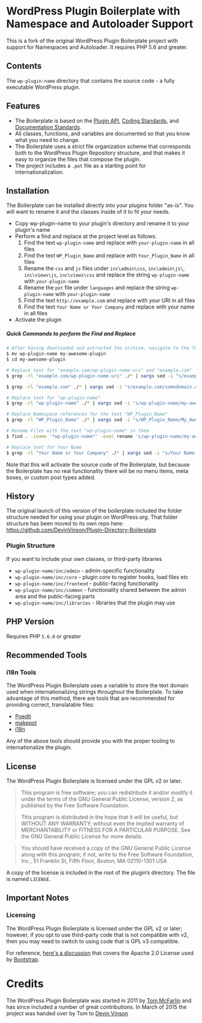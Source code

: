 # WordPress Plugin Boilerplate with Namespace and Autoloader Support

This is a fork of the original WordPress Plugin Boilerplate project with support for Namespaces and Autoloader. It requires PHP 5.6 and greater.
## Contents

The `wp-plugin-name` directory that contains the source code - a fully executable WordPress plugin.

## Features

* The Boilerplate is based on the [Plugin API](http://codex.wordpress.org/Plugin_API), [Coding Standards](http://codex.wordpress.org/WordPress_Coding_Standards), and [Documentation Standards](https://make.wordpress.org/core/handbook/best-practices/inline-documentation-standards/php/).
* All classes, functions, and variables are documented so that you know what you need to change.
* The Boilerplate uses a strict file organization scheme that corresponds both to the WordPress Plugin Repository structure, and that makes it easy to organize the files that compose the plugin.
* The project includes a `.pot` file as a starting point for internationalization.

## Installation

The Boilerplate can be installed directly into your plugins folder "as-is". You will want to rename it and the classes inside of it to fit your needs.

* Copy wp-plugin-name to your plugin's directory and rename it to your plugin's name
* Perform a find and replace at the project level as follows:
  1. Find the text `wp-plugin-name` and replace with `your-plugin-name` in all files
  2. Find the text `WP_Plugin_Name` and replace with `Your_Plugin_Name` in all files
  3. Rename the `css` and `js` files under `inc\admin\css`, `inc\admin\js\`, `inc\views\js`, `inc\views\css` and replace the string `wp-plugin-name` with `your-plugin-name`
  4. Rename the `pot` file under `languages` and replace the string `wp-plugin-name` with `your-plugin-name`
  5. Find the text `http://example.com` and replace with your URI in all files
  6. Find the text `Your Name or Your Company` and replace with your name in all files
* Activate the plugin

##### Quick Commands to perform the Find and Replace #####
```	bash
# After having downloaded and extracted the archive, navigate to the folder containing the plugin
$ mv wp-plugin-name my-awesome-plugin
$ cd my-awesome-plugin
```
```	bash
# Replace text for "example.com/wp-plugin-name-uri" and "example.com"
$ grep -rl "example.com/wp-plugin-name-uri" ./* | xargs sed -i "s/example.com\/wp-plugin-name-uri/somedomain.com\/my-awesome-plugin-uri/g"

$ grep -rl "example.com" ./* | xargs sed -i "s/example.com/somedomain.com/g"
```
```	bash
# Replace text for "wp-plugin-name"
$ grep -rl "wp-plugin-name" ./* | xargs sed -i "s/wp-plugin-name/my-awesome-plugin/g"
```
```	bash
# Replace Namespace references for the text "WP_Plugin_Name"
$ grep -rl "WP_Plugin_Name" ./* | xargs sed -i "s/WP_Plugin_Name/My_Awesome_Plugin/g"
```
```	bash
# Rename Files with the text "wp-plugin-name" in them
$ find . -iname '*wp-plugin-name*' -exec rename 's/wp-plugin-name/my-awesome-plugin/' {} \;
```
```	bash
# Replace text for Your Name
$ grep -rl "Your Name or Your Company" ./* | xargs sed -i "s/Your Name or Your Company/Your Name/g"
```


Note that this will activate the source code of the Boilerplate, but because the Boilerplate has no real functionality there will be no menu items, meta boxes, or custom post types added.

## History

The original launch of this version of the boilerplate included the folder structure needed for using your plugin on WordPress.org. That folder structure has been moved to its own repo here: https://github.com/DevinVinson/Plugin-Directory-Boilerplate

### Plugin Structure

If you want to include your own classes, or third-party libraries

* `wp-plugin-name/inc/admin` - admin-specific functionality
* `wp-plugin-name/inc/core` - plugin core to register hooks, load files etc
* `wp-plugin-name/inc/frontend` - public-facing functionality
* `wp-plugin-name/inc/common` - functionality shared between the admin area and the public-facing parts
* `wp-plugin-name/inc/libraries` - libraries that the plugin may use

## PHP Version
Requires PHP `5.6.0` or greater

## Recommended Tools

### i18n Tools

The WordPress Plugin Boilerplate uses a variable to store the text domain used when internationalizing strings throughout the Boilerplate. To take advantage of this method, there are tools that are recommended for providing correct, translatable files:

* [Poedit](http://www.poedit.net/)
* [makepot](http://i18n.svn.wordpress.org/tools/trunk/)
* [i18n](https://github.com/grappler/i18n)

Any of the above tools should provide you with the proper tooling to internationalize the plugin.

## License

The WordPress Plugin Boilerplate is licensed under the GPL v2 or later.

> This program is free software; you can redistribute it and/or modify it under the terms of the GNU General Public License, version 2, as published by the Free Software Foundation.

> This program is distributed in the hope that it will be useful, but WITHOUT ANY WARRANTY; without even the implied warranty of MERCHANTABILITY or FITNESS FOR A PARTICULAR PURPOSE. See the GNU General Public License for more details.

> You should have received a copy of the GNU General Public License along with this program; if not, write to the Free Software Foundation, Inc., 51 Franklin St, Fifth Floor, Boston, MA 02110-1301 USA

A copy of the license is included in the root of the plugin’s directory. The file is named `LICENSE`.

## Important Notes

### Licensing

The WordPress Plugin Boilerplate is licensed under the GPL v2 or later; however, if you opt to use third-party code that is not compatible with v2, then you may need to switch to using code that is GPL v3 compatible.

For reference, [here's a discussion](http://make.wordpress.org/themes/2013/03/04/licensing-note-apache-and-gpl/) that covers the Apache 2.0 License used by [Bootstrap](http://twitter.github.io/bootstrap/).


# Credits

The WordPress Plugin Boilerplate was started in 2011 by [Tom McFarlin](http://twitter.com/tommcfarlin/) and has since included a number of great contributions. In March of 2015 the project was handed over by Tom to [Devin Vinson](https://github.com/DevinVinson/WordPress-Plugin-Boilerplate/)


